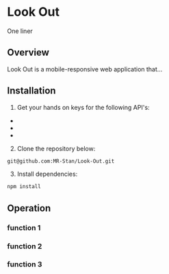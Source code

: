 # Look Out
One liner

## Overview
Look Out is a mobile-responsive web application that...

## Installation
1. Get your hands on keys for the following API's:
*
*
*
2. Clone the repository below:
```sh
git@github.com:MR-Stan/Look-Out.git
```
3. Install dependencies:
```sh
npm install
```

## Operation

### function 1

### function 2

### function 3